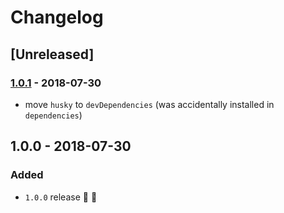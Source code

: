 # Changelog

## [Unreleased]

### [1.0.1](https://github.com/fs-opensource/hapi-request-utilities/compare/v1.0.0...v1.0.1) - 2018-07-30
- move `husky` to `devDependencies` (was accidentally installed in `dependencies`)


## 1.0.0 - 2018-07-30

### Added
- `1.0.0` release 🚀 🎉
